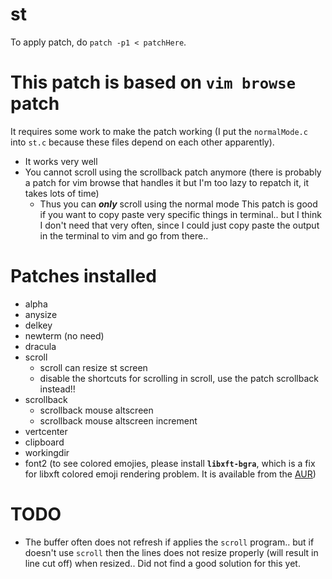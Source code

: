 # st

To apply patch, do `patch -p1 < patchHere`.

# This patch is based on `vim browse` patch
It requires some work to make the patch working (I put the `normalMode.c` into `st.c` because these files depend on each other apparently).
- It works very well
- You cannot scroll using the scrollback patch anymore (there is probably a patch for vim browse that handles it but I'm too lazy to repatch it, it takes lots of time)
    - Thus you can ***only*** scroll using the normal mode
This patch is good if you want to copy paste very specific things in terminal.. but I think I don't need that very often, since I could just copy paste the output in the terminal to vim and go from there..

# Patches installed
- alpha
- anysize
- delkey
- newterm (no need)
- dracula
- scroll
    - scroll can resize st screen
    - disable the shortcuts for scrolling in scroll, use the patch scrollback instead!!
- scrollback
    - scrollback mouse altscreen
    - scrollback mouse altscreen increment
- vertcenter
- clipboard
- workingdir
- font2 (to see colored emojies, please install **`libxft-bgra`**, which is a fix for libxft colored emoji rendering problem. It is available from the [AUR](https://aur.archlinux.org/packages/libxft-bgra/))

# TODO
- The buffer often does not refresh if applies the `scroll` program.. but if doesn't use `scroll` then the lines does not resize properly (will result in line cut off) when resized.. Did not find a good solution for this yet.
